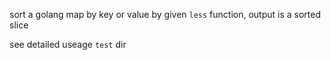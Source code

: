 sort a golang map by key or value by given `less` function, output is a sorted slice

see detailed useage `test` dir
